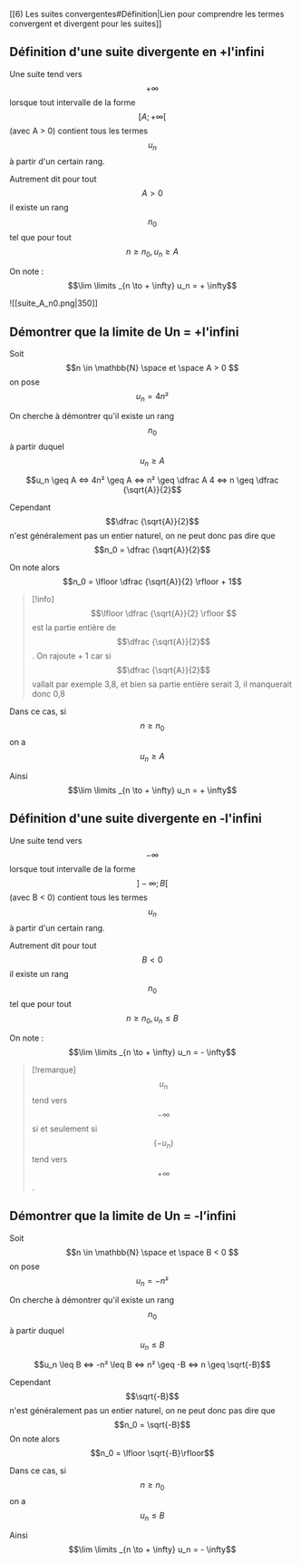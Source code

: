 [[6) Les suites convergentes#Définition|Lien pour comprendre les termes convergent et divergent pour les suites]]

## Définition d'une suite divergente en +l'infini

Une suite tend vers $$+∞$$ lorsque tout intervalle de la forme $$[A; +∞[$$ (avec A > 0) contient tous les termes $$u_n$$ à partir d'un certain rang.

Autrement dit pour tout $$A>0$$ il existe un rang $$n_0$$ tel que pour tout $$n \geq n_0, u_n \geq A$$

On note : $$\lim \limits _{n \to + \infty} u_n = + \infty$$

![[suite_A_n0.png|350]]
## Démontrer que la limite de Un = +l'infini

Soit $$n \in \mathbb{N} \space et \space A > 0 $$ on pose $$u_n = 4n² $$

On cherche à démontrer qu'il existe un rang $$n_0$$ à partir duquel $$u_n \geq A$$

$$u_n \geq A <=> 4n² \geq A <=> n² \geq \dfrac A 4 <=> n \geq \dfrac {\sqrt{A}}{2}$$

Cependant $$\dfrac {\sqrt{A}}{2}$$n'est généralement pas un entier naturel, on ne peut donc pas dire que $$n_0 = \dfrac {\sqrt{A}}{2}$$

On note alors $$n_0 = \lfloor \dfrac {\sqrt{A}}{2} \rfloor + 1$$

> [!info]
> $$\lfloor \dfrac {\sqrt{A}}{2} \rfloor $$ est la partie entière de $$\dfrac {\sqrt{A}}{2}$$. On rajoute + 1 car si $$\dfrac {\sqrt{A}}{2}$$ vallait par exemple 3,8, et bien sa partie entière serait 3, il manquerait donc 0,8


Dans ce cas, si  $$ n \geq n_0$$ on a $$u_n \geq A$$

Ainsi $$\lim \limits _{n \to + \infty} u_n = + \infty$$
## Définition d'une suite divergente en -l'infini

Une suite tend vers $$-∞$$ lorsque tout intervalle de la forme $$]-\infty; B [$$ (avec B < 0) contient tous les termes $$u_n$$ à partir d'un certain rang.

Autrement dit pour tout $$B < 0$$ il existe un rang $$n_0$$ tel que pour tout $$n \geq n_0, u_n \leq B$$

On note : $$\lim \limits _{n \to + \infty} u_n = - \infty$$
>[!remarque]
> $$u_n$$ tend vers $$-\infty$$ si et seulement si $$(-u_n)$$ tend vers $$+ \infty $$.

## Démontrer que la limite de Un = -l’infini

Soit $$n \in \mathbb{N} \space et \space B < 0 $$ on pose $$u_n = -n² $$

On cherche à démontrer qu'il existe un rang $$n_0$$ à partir duquel $$u_n \leq B$$

$$u_n \leq B <=> -n² \leq B <=> n² \geq -B <=> n \geq \sqrt{-B}$$

Cependant $$\sqrt{-B}$$ n'est généralement pas un entier naturel, on ne peut donc pas dire que $$n_0 = \sqrt{-B}$$
On note alors $$n_0 = \lfloor \sqrt{-B}\rfloor$$

Dans ce cas, si $$n\geq n_0$$ on a $$u_n \leq B$$

Ainsi $$\lim \limits _{n \to + \infty} u_n = - \infty$$
